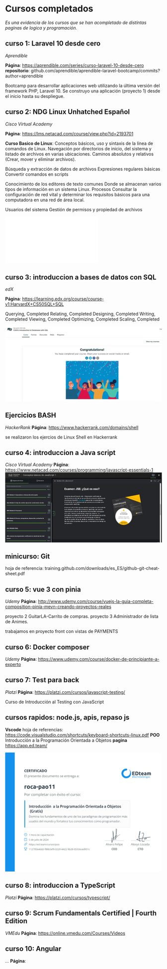 # Cursos completados 

_Es una evidencia de los cursos que se han acompletado de distintas paginas de logica y programación._

## curso 1: Laravel 10 desde cero

_Aprendible_

**Página**: https://aprendible.com/series/curso-laravel-10-desde-cero
**repositorio**: github.com/aprendible/aprendible-laravel-bootcamp/commits?author=aprendible

Bootcamp para desarrollar aplicaciones web utilizando la última versión del framework PHP, Laravel 10.
Se construyo una aplicación (proyecto 1) desde el inicio hasta su despliegue.


## curso 2: NDG Linux Unhatched Español

_Cisco Virtual Academy_

**Página**: https://lms.netacad.com/course/view.php?id=2193701

**Curso Basico de Linux**: 
Conceptos básicos, uso y sintaxis de la línea de comandos de Linux.
Navegación por directorios de inicio, del sistema y listado de archivos en varias ubicaciones.
Caminos absolutos y relativos (Crear, mover y eliminar archivos).

Búsqueda y extracción de datos de archivos
Expresiones regulares básicas
Convertir comandos en scripts 

Conocimiento de los editores de texto comunes
Donde se almacenan varios tipos de información en un sistema Linux.
Procesos
Consultar la configuración de red vital y determinar los requisitos básicos para una computadora en una red de área local.

Usuarios del sistema
Gestión de permisos y propiedad de archivos

![linux](/NDG-Linux-Unhatc-certificate.pdf)


## curso 3: introduccion a bases de datos con SQL 

_edX_

**Página**: https://learning.edx.org/course/course-v1:HarvardX+CS50SQL+SQL

Querying, Completed
Relating, Completed
Designing, Completed
Writing, Completed
Viewing, Completed
Optimizing, Completed
Scaling, Completed

![linux](/Introduction-to-Databases-with-SQL.png)


## Ejercicios BASH

_HackerRank_
**Página**: https://www.hackerrank.com/domains/shell

se realizaron los ejercios de Linux Shell en Hackerrank

## curso 4: introduccion a Java script

_Cisco Virtual Academy_
**Página**: https://www.netacad.com/courses/programming/javascript-essentials-1
![linux](/Javascript-essentials-1.png)

## minicurso: Git

hoja de referencia: training.github.com/downloads/es_ES/github-git-cheat-sheet.pdf

## curso 5: vue 3 con pinia

_Udemy_
**Página**: http://www.udemy.com/course/vuejs-la-guia-completa-composition-pinia-mevn-creando-proyectos-reales

proyecto 2 GuitarLA-Carrito de compras.
proyecto 3 Administrador de lista de Animes.

trabajamos en proyecto front con vistas de PAYMENTS

## curso 6: Docker composer

_Udemy_
**Página**: https://www.udemy.com/course/docker-de-principiante-a-experto

## curso 7: Test para back

_Platzi_
**Página**: https://platzi.com/cursos/javascript-testing/

Curso de Introducción al Testing con JavaScript

## cursos rapidos: node.js, apis, repaso js

**Vscode** hoja de referencias: https://code.visualstudio.com/shortcuts/keyboard-shortcuts-linux.pdf
**POO** Introducción a la Programación Orientada a Objetos **pagina** https://app.ed.team/

![linux](/certificad-curso-poo.png)

## curso 8: introduccion a TypeScript

_Platzi_
**Página**: https://platzi.com/cursos/typescript/

## curso 9: Scrum Fundamentals Certified | Fourth Edition

_VMEdu_
**Página**: https://online.vmedu.com/Courses/Videos

## curso 10: Angular

_..._
**Página**: 

